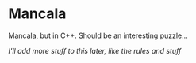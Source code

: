 # Mancala
Mancala, but in C++. Should be an interesting puzzle...

*I'll add more stuff to this later, like the rules and stuff*
